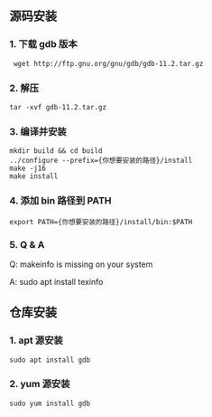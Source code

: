 
## 源码安装

### 1. 下载 gdb 版本
```
 wget http://ftp.gnu.org/gnu/gdb/gdb-11.2.tar.gz
```
### 2.  解压
```
tar -xvf gdb-11.2.tar.gz
```
### 3. 编译并安装
```
mkdir build && cd build
../configure --prefix={你想要安装的路径}/install
make -j16
make install
```
### 4. 添加 bin 路径到 PATH
```
export PATH={你想要安装的路径}/install/bin:$PATH
```

### 5. Q & A

Q: makeinfo is missing on your system

A: sudo apt install texinfo


## 仓库安装

### 1. apt 源安装
```
sudo apt install gdb
```
### 2. yum 源安装
```
sudo yum install gdb
```